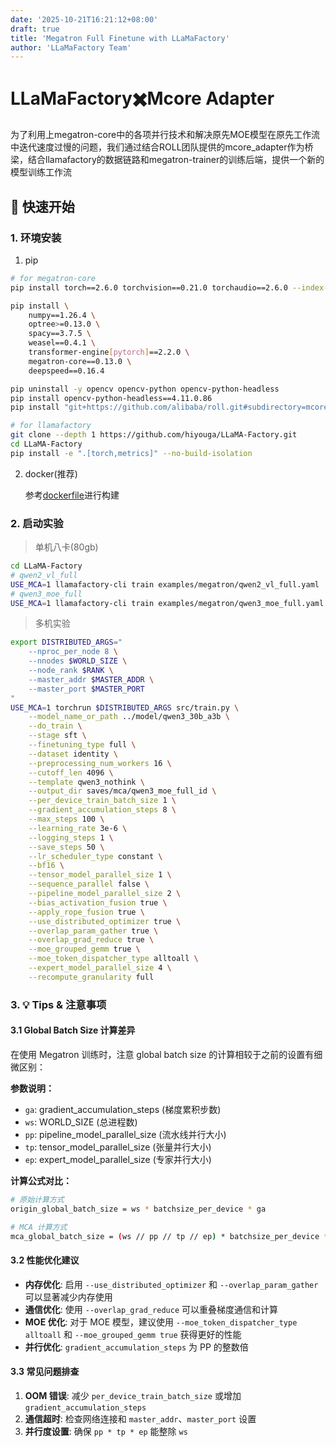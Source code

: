 ```yaml
---
date: '2025-10-21T16:21:12+08:00'
draft: true
title: 'Megatron Full Finetune with LLaMaFactory'
author: 'LLaMaFactory Team'
---
```

# LLaMaFactory✖️Mcore Adapter
为了利用上megatron-core中的各项并行技术和解决原先MOE模型在原先工作流中迭代速度过慢的问题，我们通过结合ROLL团队提供的mcore_adapter作为桥梁，结合llamafactory的数据链路和megatron-trainer的训练后端，提供一个新的模型训练工作流


## 🚀 快速开始

### 1. 环境安装
1. pip
```bash
# for megatron-core
pip install torch==2.6.0 torchvision==0.21.0 torchaudio==2.6.0 --index-url https://download.pytorch.org/whl/cu124

pip install \
    numpy==1.26.4 \
    optree>=0.13.0 \
    spacy==3.7.5 \
    weasel==0.4.1 \
    transformer-engine[pytorch]==2.2.0 \
    megatron-core==0.13.0 \
    deepspeed==0.16.4 

pip uninstall -y opencv opencv-python opencv-python-headless
pip install opencv-python-headless==4.11.0.86
pip install "git+https://github.com/alibaba/roll.git#subdirectory=mcore_adapter"

# for llamafactory
git clone --depth 1 https://github.com/hiyouga/LLaMA-Factory.git
cd LLaMA-Factory
pip install -e ".[torch,metrics]" --no-build-isolation
```
2. docker(推荐)

    参考[dockerfile](https://github.com/Kuangdd01/LLaMA-Factory-X/blob/1cef3e5f3d06146442c60bedbb88af529f174512/docker/docker-cuda/Dockerfile.megatron)进行构建

### 2. 启动实验
> 单机八卡(80gb)
```bash
cd LLaMA-Factory
# qwen2_vl_full
USE_MCA=1 llamafactory-cli train examples/megatron/qwen2_vl_full.yaml
# qwen3_moe_full
USE_MCA=1 llamafactory-cli train examples/megatron/qwen3_moe_full.yaml
```
> 多机实验
```bash
export DISTRIBUTED_ARGS="
    --nproc_per_node 8 \
    --nnodes $WORLD_SIZE \
    --node_rank $RANK \
    --master_addr $MASTER_ADDR \
    --master_port $MASTER_PORT
"
USE_MCA=1 torchrun $DISTRIBUTED_ARGS src/train.py \
    --model_name_or_path ../model/qwen3_30b_a3b \
    --do_train \
    --stage sft \
    --finetuning_type full \
    --dataset identity \
    --preprocessing_num_workers 16 \
    --cutoff_len 4096 \
    --template qwen3_nothink \
    --output_dir saves/mca/qwen3_moe_full_id \
    --per_device_train_batch_size 1 \
    --gradient_accumulation_steps 8 \
    --max_steps 100 \
    --learning_rate 3e-6 \
    --logging_steps 1 \
    --save_steps 50 \
    --lr_scheduler_type constant \
    --bf16 \
    --tensor_model_parallel_size 1 \
    --sequence_parallel false \
    --pipeline_model_parallel_size 2 \
    --bias_activation_fusion true \
    --apply_rope_fusion true \
    --use_distributed_optimizer true \
    --overlap_param_gather true \
    --overlap_grad_reduce true \
    --moe_grouped_gemm true \
    --moe_token_dispatcher_type alltoall \
    --expert_model_parallel_size 4 \
    --recompute_granularity full
```

### 3. 💡 Tips & 注意事项

#### 3.1 Global Batch Size 计算差异
在使用 Megatron 训练时，注意 global batch size 的计算相较于之前的设置有细微区别：

**参数说明：**
- `ga`: gradient_accumulation_steps (梯度累积步数)
- `ws`: WORLD_SIZE (总进程数)
- `pp`: pipeline_model_parallel_size (流水线并行大小)
- `tp`: tensor_model_parallel_size (张量并行大小)
- `ep`: expert_model_parallel_size (专家并行大小)

**计算公式对比：**
```bash
# 原始计算方式
origin_global_batch_size = ws * batchsize_per_device * ga

# MCA 计算方式
mca_global_batch_size = (ws // pp // tp // ep) * batchsize_per_device * ga 
```

#### 3.2 性能优化建议
- **内存优化**: 启用 `--use_distributed_optimizer` 和 `--overlap_param_gather` 可以显著减少内存使用
- **通信优化**: 使用 `--overlap_grad_reduce` 可以重叠梯度通信和计算
- **MOE 优化**: 对于 MOE 模型，建议使用 `--moe_token_dispatcher_type alltoall` 和 `--moe_grouped_gemm true` 获得更好的性能
- **并行优化**: `gradient_accumulation_steps` 为 PP 的整数倍

#### 3.3 常见问题排查
1. **OOM 错误**: 减少 `per_device_train_batch_size` 或增加 `gradient_accumulation_steps`
2. **通信超时**: 检查网络连接和 `master_addr`、`master_port` 设置
3. **并行度设置**: 确保 `pp * tp * ep` 能整除 `ws`
